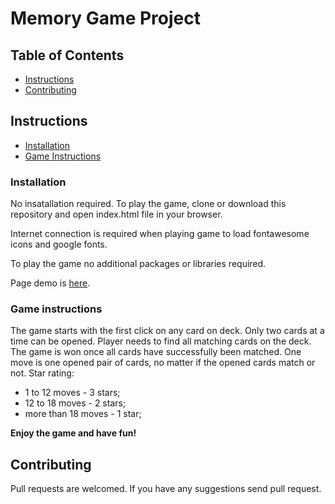 # Memory Game Project

## Table of Contents

* [Instructions](#instructions)
* [Contributing](#contributing)

## Instructions

* [Installation](#installation)
* [Game Instructions](#game-instructions)

### Installation

No insatallation required. To play the game, clone or download this repository and open index.html file in your browser.

Internet connection is required when playing game to load fontawesome icons and google fonts.

To play the game no additional packages or libraries required.

Page demo is [here](https://irynazhdanova.github.io/memory-card-game/).

### Game instructions

The game starts with the first click on any card on deck. Only two cards at a time can be opened. 
Player needs to find all matching cards on the deck. The game is won once all cards have successfully been matched. 
One move is one opened pair of cards, no matter if the opened cards match or not. 
Star rating:
* 1 to 12 moves - 3 stars;
* 12 to 18 moves - 2 stars;
* more than 18 moves - 1 star;


**Enjoy the game and have fun!**

## Contributing

Pull requests are welcomed. If you have any suggestions send pull request. 
